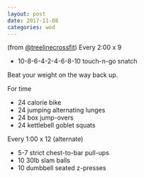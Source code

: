 ```yaml
---
layout: post
date: 2017-11-08
categories: wod
---
```


<!--
**Chris - <span></span>**
-->

(from [@treelinecrossfit](http://www.treelinecrossfit.com)) Every 2:00 x 9
- 10-8-6-4-2-4-6-8-10 touch-n-go snatch

Beat your weight on the way back up.

For time
- 24 calorie bike
- 24 jumping alternating lunges
- 24 box jump-overs
- 24 kettlebell goblet squats

Every 1:00 x 12 (alternate)
- 5-7 strict chest-to-bar pull-ups
- 10 30lb slam balls
- 10 dumbbell seated z-presses
